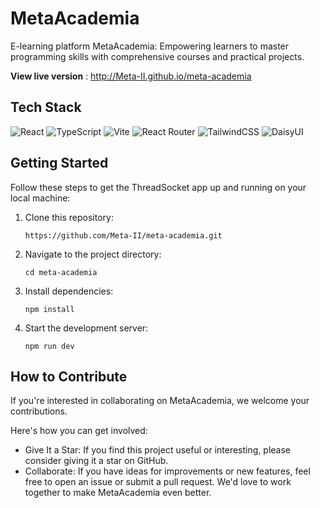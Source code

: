 # MetaAcademia

E-learning platform MetaAcademia: Empowering learners to master programming skills with comprehensive courses and practical projects.

**View live version** : http://Meta-II.github.io/meta-academia

## Tech Stack
![React](https://img.shields.io/badge/react-%2320232a.svg?style=for-the-badge&logo=react&logoColor=%2361DAFB)
![TypeScript](https://img.shields.io/badge/typescript-%23007ACC.svg?style=for-the-badge&logo=typescript&logoColor=white)
![Vite](https://img.shields.io/badge/vite-%23646CFF.svg?style=for-the-badge&logo=vite&logoColor=white)
![React Router](https://img.shields.io/badge/React_Router-CA4245?style=for-the-badge&logo=react-router&logoColor=white)
![TailwindCSS](https://img.shields.io/badge/tailwindcss-%2338B2AC.svg?style=for-the-badge&logo=tailwind-css&logoColor=white)
![DaisyUI](https://img.shields.io/badge/daisyui-5A0EF8?style=for-the-badge&logo=daisyui&logoColor=white)


## Getting Started

Follow these steps to get the ThreadSocket app up and running on your local machine:

1. Clone this repository:
   ```
   https://github.com/Meta-II/meta-academia.git
   ```
2. Navigate to the project directory:
   ```
   cd meta-academia
   ```
3. Install dependencies:
   ```
   npm install
   ```
4. Start the development server:
   ```
   npm run dev
   ```

## How to Contribute

If you're interested in collaborating on MetaAcademia, we welcome your contributions.

 Here's how you can get involved:

- Give It a Star: If you find this project useful or interesting, please consider giving it a star on GitHub.
- Collaborate: If you have ideas for improvements or new features, feel free to open an issue or submit a pull request. We'd love to work together to make MetaAcademia even better.
